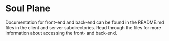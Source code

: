 # Soul Plane

Documentation for front-end and back-end can be found in the README.md files in the client and server subdirectories. Read through the files for more information about accessing the front- and back-end.
